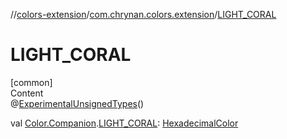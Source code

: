 //[colors-extension](../../index.md)/[com.chrynan.colors.extension](index.md)/[LIGHT_CORAL](-l-i-g-h-t_-c-o-r-a-l.md)



# LIGHT_CORAL  
[common]  
Content  
@[ExperimentalUnsignedTypes](https://kotlinlang.org/api/latest/jvm/stdlib/kotlin/-experimental-unsigned-types/index.html)()  
  
val [Color.Companion](../../../colors-core/colors-core/com.chrynan.colors/-color/-companion/index.md).[LIGHT_CORAL](-l-i-g-h-t_-c-o-r-a-l.md): [HexadecimalColor](../../../colors-core/colors-core/com.chrynan.colors/-hexadecimal-color/index.md)  



